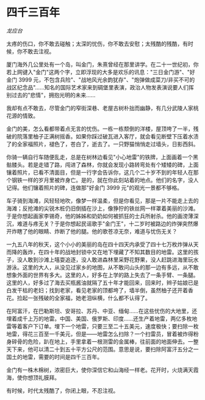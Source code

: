# 四千三百年

*龙应台*

太疼的伤口，你不敢去碰触；太深的忧伤，你不敢去安慰；太残酷的残酷，有时候，你不敢去注视。

厦门海外几公里处有一个岛，叫金门，朱熹曾经在那里讲学。在二十一世纪初，你若上网键入"金门"这两个字，立即浮现的大多是欢乐的讯息："三日金门游"、"好金门 3999 元，不包含兵险"、"战地风光余韵犹存"、"炮弹做成菜刀/非买不可的战区纪念品"……知名的国际艺术家来到碉堡里表演，政治人物发表演说要人们挥别过去的"悲情"，拥抱光明的未来……

我却有点不敢去，尽管金门的窄街深巷、老屋古树朴拙而幽静，有几分武陵人家桃花源的情致。

金门的美，怎么看都带着点无言的忧伤。一栋一栋颓倒的洋楼，屋顶垮了一半，残破的院落里柚子正满树摇香。如果你踩过破瓦进入客厅，就会看见断壁下压着水渍了的全家福照片，褪色了，苍白了，逝去了。一只野猫悄悄走过墙头，日影西斜。

你骑一辆自行车随便乱走，总是在树林边看见"小心地雷"的铁牌，上面画着一个黑骷髅头。若是走错了路，闯进了森林，你就会发现小路转弯处有个矮矮的碑，上面镶着照片，已看不清面目，但是一行字会告诉你，这几个二十岁不到的年轻人在那个钢铁一样的岁月里被炸身亡。是的，就在你此刻站着的地点。他们的名字，没人记得。他们镶着照片的碑，连做那"好金门 3999 元"的观光一景都不够格。

车子骑到海滩，风轻轻地吹，像梦一样温柔，但是你看见，那是一片不能走上去的海滩；反抢滩的尖锐木桩仍旧倒插在沙上，像狰狞的铁丝网一样罩着美丽的沙滩。于是你想起画家李锡奇，他的姊姊和奶奶如何被抓狂的士兵所射杀。他的画滂薄深沉，难道与疼无关？于是你想起民谣歌手"金门王"，十二岁时被路边的炸弹突然爆开炸瞎了他的眼睛、炸断了他的腿。他的歌苍凉无奈，难道与忧伤无关？

一九五八年的秋天，这个小小的美丽的岛在四十四天内承受了四十七万枚炸弹从天而降的轰炸，在四十年的战地封锁中又在地下埋藏了不知其数目的地雷。这里的孩子，没人敢到沙滩上嘻耍追逐，没人敢进森林里采野花野果，没人赶跳进海里玩水游泳。这里的大人，从没见过家乡的地图，从不敢问山头的那一边有多远，从不敢想象外面的世界有多大。这里的人，好多在上学的路上失去了一条手臂、一条腿。这里的人，好多过了海去买瓶酱油就隔了五十年才能回来，回来时，辫子姑娘已是白发干枯的老妇；找到老家，看见老家的顶都垮了，墙半倒，虽然柚子还开着香花。捡起一张残破的全家福，她老泪纵横，什么都不认得了。

在阿富汗，在巴勒斯坦、安哥拉、苏丹、中亚、缅甸……在这些忧伤的大地里，还埋着成千上万的地雷。中国、美国、俄罗斯、印度……还生产着地雷，两亿多枚地雷等着客户下订单。埋下一个地雷，只要三至二十五美元，速度极快；要扫除一枚地雷，得花三百至一千美元，但是——地雷怎么扫除？一个扫雷员，冒着被炸得粉身碎骨的危险，趴在地上，手里拿着一根测雷的金属棒，往前面的地面伸去。一整天下来，他可以清二十到五十平方公尺的范围。意思是说，要扫除阿富汗五分之一国土的地雷，需要的时间是四千三百年。

金门有一株木棉树，浓密巨大，使你深信它和山海经一样老。花开时，火烧满天霞海，使你想顶礼膜拜。

有时候，时代太残酷了，你闭上眼，不忍注视。